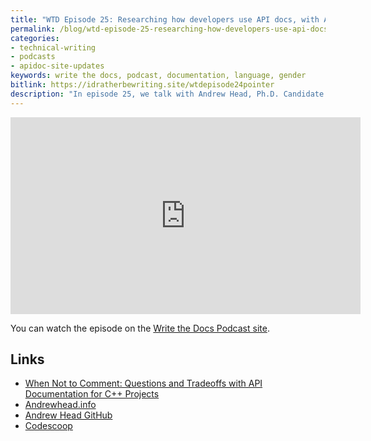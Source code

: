 ```yaml
---
title: "WTD Episode 25: Researching how developers use API docs, with Andrew Head"
permalink: /blog/wtd-episode-25-researching-how-developers-use-api-docs/
categories:
- technical-writing
- podcasts
- apidoc-site-updates
keywords: write the docs, podcast, documentation, language, gender
bitlink: https://idratherbewriting.site/wtdepisode24pointer
description: "In episode 25, we talk with Andrew Head, Ph.D. Candidate in Computer Science at UC Berkeley, about his research on how developers use API documentation. Specifically, we focused on a recent article he co-authored titled When Not to Comment: Questions and Tradeoffs with API Documentation for C++ Projects. During the podcast, we chat about the following: where developers look for information, how developers manage information in Google’s unique billion-line code base, when it's appropriate to just let developers read the code directly versus creating documentation, what kind of information developers look for in API documentation, the relevance of document generators such as Doxygen, and more. Andrew also talked about some projects he's working on to build interactive tools for developers to share code expertise."
---
```


<iframe width="560" height="315" src="https://www.youtube.com/embed/2u90vkdHjyg" frameborder="0" allow="accelerometer; autoplay; encrypted-media; gyroscope; picture-in-picture" allowfullscreen></iframe>

You can watch the episode on the [Write the Docs Podcast site](https://podcast.writethedocs.org/2019/10/20/episode-25-how-devs-use-api-documentation-andrew-head/).

## Links

* [When Not to Comment: Questions and Tradeoffs with API Documentation for C++ Projects](https://andrewhead.info/assets/pdf/when-not-to-comment.pdf)
* [Andrewhead.info](https://andrewhead.info/)
* [Andrew Head GitHub](https://github.com/andrewhead)
* [Codescoop](https://github.com/andrewhead/codescoop)
